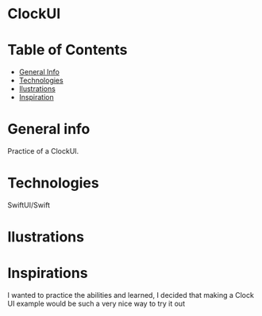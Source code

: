 # ClockUI
# Table of Contents

- <a href="https://github.com/sergiosepulveda09/ClockUI/tree/main#general-info" >General Info</a>
- <a href="https://github.com/sergiosepulveda09/ClockUI/tree/main#technologies">Technologies</a>
- <a href="https://github.com/sergiosepulveda09/ClockUI/tree/main#ilustrations">Ilustrations</a>
- <a href="https://github.com/sergiosepulveda09/ClockUI/tree/main#inspirations">Inspiration</a>

# General info

Practice of a ClockUI.

# Technologies
SwiftUI/Swift

# Ilustrations



# Inspirations
I wanted to practice the abilities and learned, I decided that making a Clock UI example would be such a very nice way to try it out
